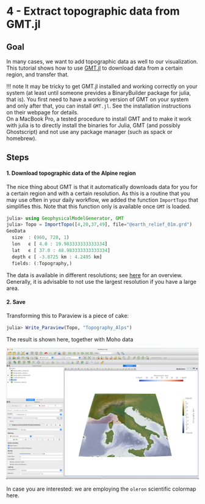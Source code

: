 # 4 - Extract topographic data from GMT.jl 

## Goal

In many cases, we want to add topographic data as well to our visualization. This tutorial shows how to use [GMT.jl](https://github.com/GenericMappingTools/GMT.jl) to download data from a certain region, and transfer that.

!!! note
    It may be tricky to get GMT.jl installed and working correctly on your system (at least until someone prevides a BinaryBuilder package for julia, that is). You first need to have a working version of GMT on your system and only after that, you can install `GMT.jl`. See the installation instructions on their webpage for details.  
    On a MacBook Pro, a tested procedure to install GMT and to make it work with julia is to directly install the binaries for Julia, GMT (and possibly Ghostscript) and not use any package manager (such as spack or homebrew). 


## Steps

#### 1. Download topographic data of the Alpine region

The nice thing about GMT is that it automatically downloads data for you for a certain region and with a certain resolution. As this is a routine that you may use often in your daily workflow, we added the function `ImportTopo` that simplifies this. Note that this function only is available once `GMT` is loaded. 

```julia
julia> using GeophysicalModelGenerator, GMT
julia> Topo = ImportTopo([4,20,37,49], file="@earth_relief_01m.grd")
GeoData 
  size  : (960, 720, 1)
  lon   ϵ [ 4.0 : 19.983333333333334]
  lat   ϵ [ 37.0 : 48.983333333333334]
  depth ϵ [ -3.8725 km : 4.2495 km]
  fields: (:Topography,)
```
The data is available in different resolutions; see [here](http://gmt.soest.hawaii.edu/doc/latest/grdimage.html) for an overview. Generally, it is advisable to not use the largest resolution if you have a large area. 

#### 2. Save

Transforming this to Paraview is a piece of cake:

```julia
julia> Write_Paraview(Topo, "Topography_Alps") 
```
The result is shown here, together with Moho data

![Tutorial_GMT_topography](../assets/img/Tutorial_GMT_topography.png)

In case you are interested: we are employing the `oleron` scientific colormap here.